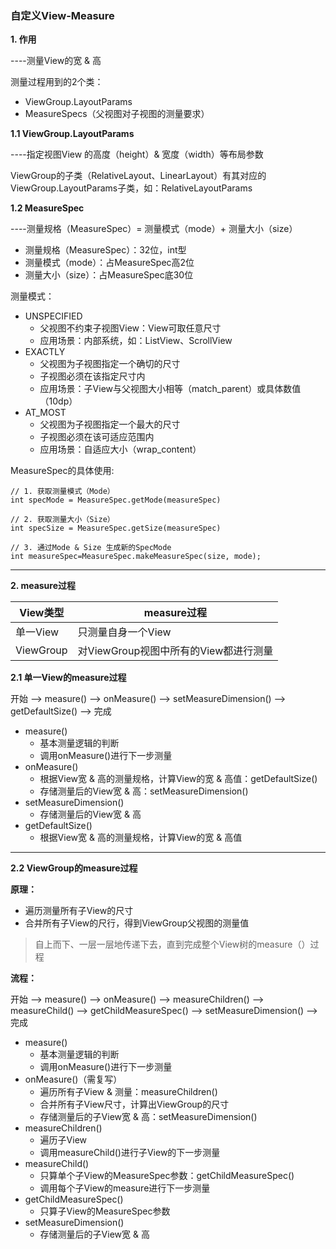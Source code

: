 ### 自定义View-Measure

**1. 作用**

----测量View的宽 & 高

测量过程用到的2个类：

- ViewGroup.LayoutParams
- MeasureSpecs（父视图对子视图的测量要求）

**1.1 ViewGroup.LayoutParams**

----指定视图View 的高度（height）& 宽度（width）等布局参数

ViewGroup的子类（RelativeLayout、LinearLayout）有其对应的ViewGroup.LayoutParams子类，如：RelativeLayoutParams

**1.2 MeasureSpec**

----测量规格（MeasureSpec）= 测量模式（mode）+ 测量大小（size）

- 测量规格（MeasureSpec）：32位，int型
- 测量模式（mode）：占MeasureSpec高2位
- 测量大小（size）：占MeasureSpec底30位

测量模式：

- UNSPECIFIED
    - 父视图不约束子视图View：View可取任意尺寸
    - 应用场景：内部系统，如：ListView、ScrollView
- EXACTLY 
    - 父视图为子视图指定一个确切的尺寸
    - 子视图必须在该指定尺寸内
    - 应用场景：子View与父视图大小相等（match_parent）或具体数值（10dp）
- AT_MOST
    - 父视图为子视图指定一个最大的尺寸
    - 子视图必须在该可适应范围内
    - 应用场景：自适应大小（wrap_content）

MeasureSpec的具体使用:
```
// 1. 获取测量模式（Mode）
int specMode = MeasureSpec.getMode(measureSpec)

// 2. 获取测量大小（Size）
int specSize = MeasureSpec.getSize(measureSpec)

// 3. 通过Mode & Size 生成新的SpecMode
int measureSpec=MeasureSpec.makeMeasureSpec(size, mode);
```
----

**2. measure过程**

View类型 | measure过程
---|---
单一View | 只测量自身一个View
ViewGroup | 对ViewGroup视图中所有的View都进行测量

**2.1 单一View的measure过程**

开始 --> measure() --> onMeasure() --> setMeasureDimension() --> getDefaultSize() --> 完成

- measure()
    - 基本测量逻辑的判断
    - 调用onMeasure()进行下一步测量
- onMeasure()
    - 根据View宽 & 高的测量规格，计算View的宽 & 高值：getDefaultSize()
    - 存储测量后的View宽 & 高：setMeasureDimension()
- setMeasureDimension()
    - 存储测量后的View宽 & 高
- getDefaultSize()
    - 根据View宽 & 高的测量规格，计算View的宽 & 高值

----

**2.2 ViewGroup的measure过程**

**原理：**

- 遍历测量所有子View的尺寸
- 合并所有子View的尺行，得到ViewGroup父视图的测量值 

> 自上而下、一层一层地传递下去，直到完成整个View树的measure（）过程

**流程：**

开始 --> measure() --> onMeasure() --> measureChildren() --> measureChild() --> getChildMeasureSpec() --> setMeasureDimension() --> 完成

- measure()
    - 基本测量逻辑的判断
    - 调用onMeasure()进行下一步测量
- onMeasure()（需复写）
    - 遍历所有子View & 测量：measureChildren()
    - 合并所有子View尺寸，计算出ViewGroup的尺寸
    - 存储测量后的子View宽 & 高：setMeasureDimension()
- measureChildren()
    - 遍历子View
    - 调用measureChild()进行子View的下一步测量
- measureChild()
    - 只算单个子View的MeasureSpec参数：getChildMeasureSpec()
    - 调用每个子View的measure进行下一步测量
- getChildMeasureSpec()
    - 只算子View的MeasureSpec参数
- setMeasureDimension()
    - 存储测量后的子View宽 & 高